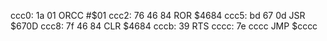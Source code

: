 ccc0: 1a 01     ORCC   #$01
ccc2: 76 46 84  ROR    $4684
ccc5: bd 67 0d  JSR    $670D
ccc8: 7f 46 84  CLR    $4684
cccb: 39        RTS
cccc: 7e cccc     JMP    $cccc
